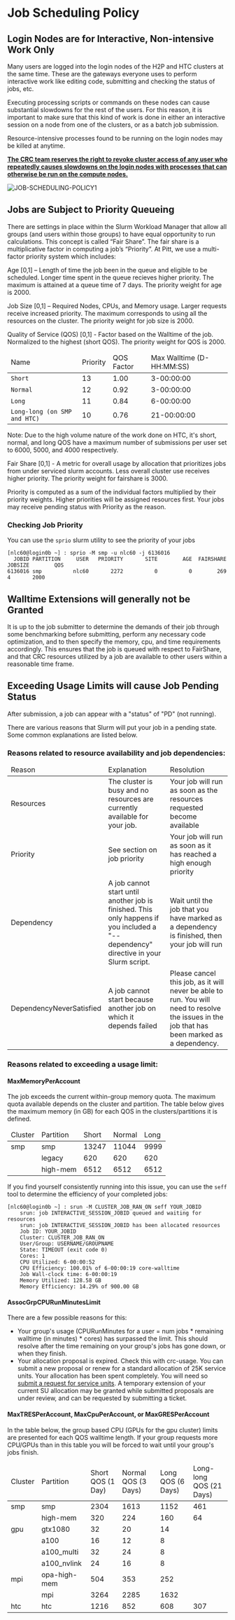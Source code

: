 # Job Scheduling Policy

## Login Nodes are for Interactive, Non-intensive Work Only

Many users are logged into the login nodes of the H2P and HTC clusters at the same time. These are the gateways everyone 
uses to perform interactive work like editing code, submitting and checking the status of jobs, etc.

Executing processing scripts or commands on these nodes can cause substantial slowdowns for the rest of the users. 
For this reason, it is important to make sure that this kind of work is done in either an interactive session on a node 
from one of the clusters, or as a batch job submission.

Resource-intensive processes found to be running on the login nodes may be killed at anytime.

<ins>**The CRC team reserves the right to revoke cluster access of any user who repeatedly causes slowdowns on the login 
nodes with processes that can otherwise be run on the compute nodes.**</ins>

![JOB-SCHEDULING-POLICY1](../_assets/img/policies/job_scheduling_policy_1.png)

## Jobs are Subject to Priority Queueing
There are settings in place within the Slurm Workload Manager that allow all groups (and users within those groups) 
to have equal opportunity to run calculations. This concept is called “Fair Share”. The fair share is a multiplicative 
factor in computing a job’s “Priority”. At Pitt, we use a multi-factor priority system which includes:

Age [0,1] – Length of time the job been in the queue and eligible to be scheduled. Longer time spent in the queue 
recieves higher priority. The maximum is attained at a queue time of 7 days. The priority weight for age is 2000.

Job Size [0,1] – Required Nodes, CPUs, and Memory usage. Larger requests receive increased priority. The maximum 
corresponds to using all the resources on the cluster. The priority weight for job size is 2000.

Quality of Service (QOS) [0,1] - Factor based on the Walltime of the job. Normalized to the highest (short QOS). 
The priority weight for QOS is 2000.

<link rel="stylesheet" href="https://cdn.datatables.net/1.13.4/css/jquery.dataTables.min.css">

<table class="display cell-border" id="nTable">
    <thead>
        <tr>
            <td>Name</td>
            <td>Priority</td>
            <td>QOS Factor</td>
            <td>Max Walltime (D-HH:MM:SS)</td>
        </tr>
    </thead>
    <tbody>
        <tr>
            <td><code>Short</code></td>
            <td>13</td>
            <td>1.00</td>
            <td>3-00:00:00</td>
        </tr>
        <tr>
            <td><code>Normal</code></td>
            <td>12</td>
            <td>0.92</td>
            <td>3-00:00:00</td>
        </tr>
        <tr>
            <td><code>Long</code></td>
            <td>11</td>
            <td>0.84</td>
            <td>6-00:00:00</td>
        </tr>
        <tr>
            <td><code>Long-long (on SMP and HTC)</code></td>
            <td>10</td>
            <td>0.76</td>
            <td>21-00:00:00</td>
        </tr>
    </tbody>
</table>

<script type="text/javascript" src="https://code.jquery.com/jquery-3.7.0.min.js"></script>
<script type="text/javascript" src="https://cdn.datatables.net/1.13.4/js/jquery.dataTables.min.js"></script>

<script type="text/javascript">
    $(document).ready(function() {
        $('#nTable').DataTable({
            "paging": false,
            "bPaginate": false,
            "bLengthChange": false,
            "bFilter": true,
            "bInfo": false,
            "bAutoWidth": false,
            "searching": false,
            "ordering": false
        });
    });
</script>

Note: Due to the high volume nature of the work done on HTC, it's short, normal, and long QOS have a maximum number of 
submissions per user set to 6000, 5000, and 4000 respectively.

Fair Share [0,1] - A metric for overall usage by allocation that prioritizes jobs from under serviced slurm accounts. 
Less overall cluster use receives higher priority. The priority weight for fairshare is 3000.

Priority is computed as a sum of the individual factors multiplied by their priority weights. Higher 
priorities will be assigned resources first. Your jobs may receive pending status with Priority as the reason.

### Checking Job Priority
You can use the `sprio` slurm utility to see the priority of your jobs
```commandline
[nlc60@login0b ~] : sprio -M smp -u nlc60 -j 6136016
  JOBID PARTITION     USER   PRIORITY       SITE        AGE  FAIRSHARE    JOBSIZE        QOS                 
6136016 smp          nlc60       2272          0          0        269          4       2000
```

## Walltime Extensions will generally not be Granted
It is up to the job submitter to determine the demands of their job through some benchmarking before submitting, 
perform any necessary code optimization, and to then specify the memory, cpu, and time requirements 
accordingly. This ensures that the job is queued with respect to FairShare, and that CRC resources utilized by a job 
are available to other users within a reasonable time frame.

## Exceeding Usage Limits will cause Job Pending Status
After submission, a job can appear with a "status" of "PD" (not running).

There are various reasons that Slurm will put your job in a pending state. Some common explanations are listed below.

### Reasons related to resource availability and job dependencies:

<table class="display cell-border" id="aTable">
    <thead>
        <tr>
            <td>Reason</td>
            <td>Explanation</td>
            <td>Resolution</td>
        </tr>
    </thead>
    <tbody>
        <tr>
            <td>Resources</td>
            <td>The cluster is busy and no resources are currently available for your job.</td>
            <td>Your job will run as soon as the resources requested become available</td>
        </tr>
        <tr>
            <td>Priority</td>
            <td>See section on job priority</td>
            <td>Your job will run as soon as it has reached a high enough priority</td>
        </tr>
        <tr>
            <td>Dependency</td>
            <td>A job cannot start until another job is finished. This only happens if you included a &quot;--dependency&quot; 
directive in your Slurm script.</td>
            <td>Wait until the job that you have marked as a dependency is finished, then your job will run</td>
        </tr>
        <tr>
            <td>DependencyNeverSatisfied</td>
            <td>A job cannot start because another job on which it depends failed</td>
            <td>Please cancel this job, as it will never be able to run. You will need to resolve the issues in the job 
that has been marked as a dependency.</td>
        </tr>
    </tbody>
</table>
<script type="text/javascript">
    $(document).ready(function() {
        $('#aTable').DataTable({
            "paging": false,
            "bPaginate": false,
            "bLengthChange": false,
            "bFilter": true,
            "bInfo": false,
            "bAutoWidth": false,
            "searching": false,
            "ordering": false
        });
    });
</script>

### Reasons related to exceeding a usage limit:
#### MaxMemoryPerAccount
The job exceeds the current within-group memory quota. The maximum quota available depends on the cluster and partition. 
The table below gives the maximum memory (in GB) for each QOS in the clusters/partitions it is defined.

<table class="display cell-border" id="bTable">
    <thead>
        <tr>
            <td>Cluster</td>
            <td>Partition</td>
            <td>Short</td>
            <td>Normal</td>
            <td>Long</td>
        </tr>
    </thead>
    <tbody>
        <tr>
            <td>smp</td>
            <td>smp</td>
            <td>13247</td>
            <td>11044</td>
            <td>9999</td>
        </tr>
        <tr>
            <td></td>
            <td>legacy</td>
            <td>620</td>
            <td>620</td>
            <td>620</td>
        </tr>
        <tr>
            <td></td>
            <td>high-mem</td>
            <td>6512</td>
            <td>6512</td>
            <td>6512</td>
        </tr>
    </tbody>
</table>
<script type="text/javascript">
    $(document).ready(function() {
        $('#bTable').DataTable({
            "paging": false,
            "bPaginate": false,
            "bLengthChange": false,
            "bFilter": true,
            "bInfo": false,
            "bAutoWidth": false,
            "searching": false,
            "ordering": false
        });
    });
</script>

If you find yourself consistently running into this issue, you can use the `seff` tool to determine the efficiency of 
your completed jobs:
```commandline
[nlc60@login0b ~] : srun -M CLUSTER_JOB_RAN_ON seff YOUR_JOBID
    srun: job INTERACTIVE_SESSION_JOBID queued and waiting for resources
    srun: job INTERACTIVE_SESSION_JOBID has been allocated resources
    Job ID: YOUR_JOBID
    Cluster: CLUSTER_JOB_RAN_ON
    User/Group: USERNAME/GROUPNAME
    State: TIMEOUT (exit code 0)
    Cores: 1
    CPU Utilized: 6-00:00:52
    CPU Efficiency: 100.01% of 6-00:00:19 core-walltime
    Job Wall-clock time: 6-00:00:19
    Memory Utilized: 128.58 GB
    Memory Efficiency: 14.29% of 900.00 GB
```

#### AssocGrpCPURunMinutesLimit
There are a few possible reasons for this:

- Your group's usage (CPURunMinutes for a user = num jobs * remaining walltime (in minutes) * cores) has 
  surpassed the limit. This should resolve after the time remaining on your group's jobs has gone down, or when 
  they finish.
- Your allocation proposal is expired. Check this with crc-usage. You can submit a new proposal or renew for a standard 
  allocation of 25K service units.
  Your allocation has been spent completely. You will need so [submit a request for service units](https://crc.pitt.edu/Pitt-CRC-Allocation-Proposal-Guidelines).
  A temporary extension of your current SU allocation may be granted while submitted proposals are under review, and can be 
  requested by submitting a ticket.

#### MaxTRESPerAccount, MaxCpuPerAccount, or MaxGRESPerAccount
In the table below, the group based CPU (GPUs for the gpu cluster) limits are presented for each QOS walltime length. 
If your group requests more CPU/GPUs than in this table you will be forced to wait until your group's jobs finish.

<table class="display cell-border" id="cTable">
    <thead>
        <tr>
            <td>Cluster</td>
            <td>Partition</td>
            <td>Short QOS (1 Day)</td>
            <td>Normal QOS (3 Days)</td>
            <td>Long QOS (6 Days)</td>
            <td>Long-long QOS (21 Days)</td>
        </tr>
    </thead>
    <tbody>
        <tr>
            <td>smp</td>
            <td>smp</td>
            <td>2304</td>
            <td>1613</td>
            <td>1152</td>
            <td>461</td>
        </tr>
        <tr>
            <td></td>
            <td>high-mem</td>
            <td>320</td>
            <td>224</td>
            <td>160</td>
            <td>64</td>
        </tr>
        <tr>
            <td>gpu</td>
            <td>gtx1080</td>
            <td>32</td>
            <td>20</td>
            <td>14</td>
            <td></td>
        </tr>
        <tr>
            <td></td>
            <td>a100</td>
            <td>16</td>
            <td>12</td>
            <td>8</td>
            <td></td>
        </tr>
        <tr>
            <td></td>
            <td>a100_multi</td>
            <td>32</td>
            <td>24</td>
            <td>8</td>
            <td></td>
        </tr>
        <tr>
            <td></td>
            <td>a100_nvlink</td>
            <td>24</td>
            <td>16</td>
            <td>8</td>
            <td></td>
        </tr>
        <tr>
            <td>mpi</td>
            <td>opa-high-mem</td>
            <td>504</td>
            <td>353</td>
            <td>252</td>
            <td></td>
        </tr>
        <tr>
            <td></td>
            <td>mpi</td>
            <td>3264</td>
            <td>2285</td>
            <td>1632</td>
            <td></td>
        </tr>
        <tr>
            <td>htc</td>
            <td>htc</td>
            <td>1216</td>
            <td>852</td>
            <td>608</td>
            <td>307</td>
        </tr>
    </tbody>
</table>
<script type="text/javascript">
    $(document).ready(function() {
        $('#cTable').DataTable({
            "paging": false,
            "bPaginate": false,
            "bLengthChange": false,
            "bFilter": true,
            "bInfo": false,
            "bAutoWidth": false,
            "searching": false,
            "ordering": false
        });
    });
</script>
